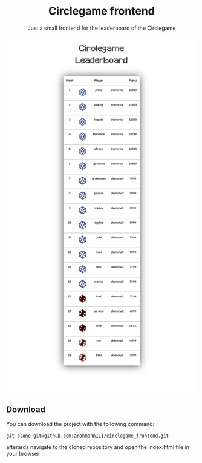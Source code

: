 
<h1 align="center">Circlegame frontend</h1>
<p align="center">Just a small frontend for the leaderboard of the Circlegame</p>

![Screenshot](./docs/CirclegameLeaderboard.png)

## Download
You can download the project with the following command:
```
git clone git@github.com:arohmann111/circlegame_frontend.git
```
afterards navigate to the cloned repository and open the index.html file in your browser
